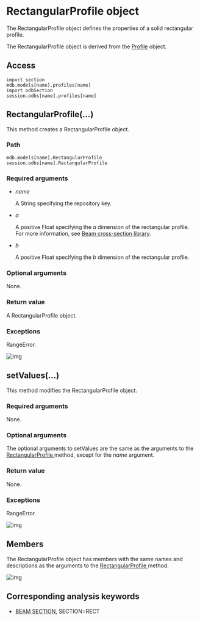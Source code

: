 # RectangularProfile object

The RectangularProfile object defines the properties of a solid rectangular profile.

The RectangularProfile object is derived from the [Profile](https://help.3ds.com/2021/English/DSSIMULIA_Established/SIMACAEKERRefMap/simaker-c-profilepyc.htm?ContextScope=all) object.

## Access

```
import section
mdb.models[name].profiles[name]
import odbSection
session.odbs[name].profiles[name]
```

## RectangularProfile(...)



This method creates a RectangularProfile object.



### Path

```
mdb.models[name].RectangularProfile
session.odbs[name].RectangularProfile
```

### Required arguments

- *name*

  A String specifying the repository key.

- *a*

  A positive Float specifying the *a* dimension of the rectangular profile. For more information, see [Beam cross-section library](https://help.3ds.com/2021/English/DSSIMULIA_Established/SIMACAEELMRefMap/simaelm-c-beamcrosssectlib.htm?ContextScope=all).

- *b*

  A positive Float specifying the *b* dimension of the rectangular profile.

### Optional arguments

None.

### Return value

A RectangularProfile object.

### Exceptions

RangeError.

![img](https://help.3ds.com/2021/English/DSSIMULIA_Established/IconsReference/butix_top_wline.png)

## setValues(...)



This method modifies the RectangularProfile object.



### Required arguments

None.

### Optional arguments

The optional arguments to setValues are the same as the arguments to the [RectangularProfile ](https://help.3ds.com/2021/English/DSSIMULIA_Established/SIMACAEKERRefMap/simaker-c-rectangularprofilepyc.htm?ContextScope=all#simaker-rectangularprofilerectangularprofilepyc)method, except for the *name* argument.

### Return value

None.

### Exceptions

RangeError.

![img](https://help.3ds.com/2021/English/DSSIMULIA_Established/IconsReference/butix_top_wline.png)

## Members

The RectangularProfile object has members with the same names and descriptions as the arguments to the [RectangularProfile ](https://help.3ds.com/2021/English/DSSIMULIA_Established/SIMACAEKERRefMap/simaker-c-rectangularprofilepyc.htm?ContextScope=all#simaker-rectangularprofilerectangularprofilepyc)method.

![img](https://help.3ds.com/2021/English/DSSIMULIA_Established/IconsReference/butix_top_wline.png)

## Corresponding analysis keywords

- [BEAM SECTION](https://help.3ds.com/2021/English/DSSIMULIA_Established/SIMACAEKEYRefMap/simakey-r-beamsection.htm?ContextScope=all#simakey-r-beamsection), SECTION=RECT